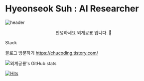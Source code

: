 # Hyeonseok Suh : AI Researcher 
![header](https://capsule-render.vercel.app/api?type=waving&color=auto&height=300&section=header&text=hyeonseokSuh&fontSize=90&animation=fadeIn&fontAlignY=38&desc=chucoding&descAlignY=51&descAlign=62)
<p align='center'> 안녕하세요 외계공룡 입니다. 👋   </p>

Stack

 

블로그 방문하기
https://chucoding.tistory.com/

![외계공룡's GitHub stats](https://github-readme-stats.vercel.app/api?username=chucoding&show_icons=true&theme=vue-dark)

[![Hits](https://hits.seeyoufarm.com/api/count/incr/badge.svg?url=https%3A%2F%2Fgithub.com%2Fchucoding&count_bg=%2379C83D&title_bg=%23555555&icon=&icon_color=%23E7E7E7&title=hits&edge_flat=false)](https://hits.seeyoufarm.com)

<!--
**chucoding/chucoding** is a ✨ _special_ ✨ repository because its `README.md` (this file) appears on your GitHub profile. 
Here are some ideas to get you started: 

  
 
- 🔭 I’m currently working on ... 
- 🌱 I’m currently learning ... 
- 👯 I’m looking to collaborate on ...
- 🤔 I’m looking for help with ...
- 💬 Ask me about ...
- 📫 How to reach me: ...
- 😄 Pronouns: ...
- ⚡ Fun fact: ...
--> 
 
